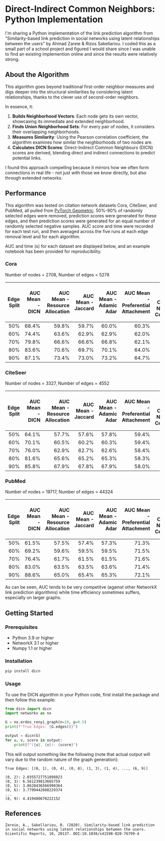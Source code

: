 # Direct-Indirect Common Neighbors: Python Implementation

I'm sharing a Python implementation of the link prediction algorithm from "Similarity-based link prediction in social networks using latent relationships between the users" by Ahmad Zareie & Rizos Sakellariou. I coded this as a small part of a school project and figured I would share since I was unable to find an existing implemention online and since the results were relatively strong. 

## About the Algorithm
This algorithm goes beyond traditional first-order neighbor measures and digs deeper into the structural similarities by considering latent relationships, thanks to the clever use of second-order neighbors. 

In essence, it:
1. **Builds Neighborhood Vectors**: Each node gets its own vector, showcasing its immediate and extended neighborhood.
2. **Finds Union Neighborhood Sets**: For every pair of nodes, it considers their overlapping neighborhoods.
3. **Measures Similarity**: Using the Pearson correlation coefficient, the algorithm examines how similar the neighborhoods of two nodes are.
4. **Calculates DICN Scores**: Direct-Indirect Common Neighbours (DICN) scores are derived, blending direct and indirect connections to predict potential links.

I found this approach compelling because it mirrors how we often form connections in real life - not just with those we know directly, but also through extended networks.

## Performance
This algorithm was tested on citation network datasets Cora, CiteSeer, and PubMed, all pulled from [PyTorch Geometric](https://pytorch-geometric.readthedocs.io/en/latest/generated/torch_geometric.datasets.Planetoid.html#torch_geometric.datasets.Planetoid). 50%-90% of randomly selected edges were removed, prediction scores were generated for these edges, and then prediction scores were generated for an equal number of randomly selected negative samples. AUC score and time were recorded for each test run, and then averaged across the five runs at each edge removal level and for each algorithm. 

AUC and time (s) for each dataset are displayed below, and an example notebook has been provided for reproducibility.

### Cora
Number of nodes = 2708, Number of edges = 5278

| Edge Split | AUC Mean - DICN | AUC Mean - Resource Allocation | AUC Mean - Jaccard | AUC Mean - Adamic Adar | AUC Mean - Preferential Attachment | AUC Mean - Common Neighbor Centrality | Time Mean (s) - DICN | Time Mean (s) - Resource Allocation | Time Mean (s) - Jaccard | Time Mean (s) - Adamic Adar | Time Mean (s) - Preferential Attachment | Time Mean (s) - Common Neighbor Centrality |
|------:|---------------------:|-----------------------------------:|-----------------------:|---------------------------:|-----------------------------------------:|-------------------------------------------:|---------------------:|-----------------------------------:|-----------------------:|---------------------------:|-----------------------------------------:|-------------------------------------------:|
|   50% | 68.4%                | 59.8%                             | 59.7%                 | 60.0%                     | 60.3%                                     | 67.7%                                       | 0.74                | 0.01                               | 0.02                   | 0.01                       | 0                                         | 0.76                                        |
|   60% | 74.4%                | 63.6%                             | 62.9%                 | 62.9%                     | 62.0%                                     | 71.9%                                       | 0.72                | 0.01                               | 0.02                   | 0.01                       | 0                                         | 0.97                                        |
|   70% | 79.8%                | 66.6%                             | 66.6%                 | 66.8%                     | 62.1%                                     | 76.1%                                       | 0.68                | 0.01                               | 0.01                   | 0.01                       | 0                                         | 1.19                                        |
|   80% | 83.6%                | 70.6%                             | 69.7%                 | 70.1%                     | 64.0%                                     | 79.0%                                       | 0.67                | 0.01                               | 0.01                   | 0.01                       | 0                                         | 1.31                                        |
|   90% | 87.1%                | 73.4%                             | 73.0%                 | 73.2%                     | 64.7%                                     | 83.4%                                       | 0.63                | 0                                  | 0.01                   | 0                           | 0                                         | 1.46                                        |


### CiteSeer
Number of nodes = 3327, Number of edges = 4552

| Edge Split | AUC Mean - DICN | AUC Mean - Resource Allocation | AUC Mean - Jaccard | AUC Mean - Adamic Adar | AUC Mean - Preferential Attachment | AUC Mean - Common Neighbor Centrality | Time Mean (s) - DICN | Time Mean (s) - Resource Allocation | Time Mean (s) - Jaccard | Time Mean (s) - Adamic Adar | Time Mean (s) - Preferential Attachment | Time Mean (s) - Common Neighbor Centrality |
|-----------:|--------------------:|-----------------------------------:|-----------------------:|---------------------------:|-----------------------------------------:|-------------------------------------------:|---------------------:|-----------------------------------:|-----------------------:|---------------------------:|-----------------------------------------:|-------------------------------------------:|
|       50%  | 64.1%               | 57.7%                              | 57.6%                  | 57.8%                      | 59.4%                                     | 67.0%                                       | 1.19                | 0.01                               | 0.01                   | 0.01                       | 0                                         | 0.22                                        |
|       60%  | 70.1%               | 60.5%                              | 60.2%                  | 60.3%                      | 59.4%                                     | 69.9%                                       | 1.13                | 0.01                               | 0.01                   | 0.01                       | 0                                         | 0.4                                         |
|       70%  | 76.0%               | 62.9%                              | 62.7%                  | 62.6%                      | 58.4%                                     | 71.8%                                       | 0.94                | 0.01                               | 0.01                   | 0.01                       | 0                                         | 0.58                                        |
|       80%  | 81.6%               | 65.6%                              | 65.2%                  | 65.3%                      | 58.3%                                     | 74.7%                                       | 0.98                | 0.01                               | 0.01                   | 0.01                       | 0                                         | 0.76                                        |
|       90%  | 85.8%               | 67.9%                              | 67.8%                  | 67.9%                      | 58.0%                                     | 75.5%                                       | 1.04                | 0                                  | 0                      | 0                           | 0                                         | 0.94                                        |


### PubMed
Number of nodes = 19717, Number of edges = 44324

| Edge Split | AUC Mean - DICN | AUC Mean - Resource Allocation | AUC Mean - Jaccard | AUC Mean - Adamic Adar | AUC Mean - Preferential Attachment | AUC Mean - Common Neighbor Centrality | Time Mean (s) - DICN | Time Mean (s) - Resource Allocation | Time Mean (s) - Jaccard | Time Mean (s) - Adamic Adar | Time Mean (s) - Preferential Attachment | Time Mean (s) - Common Neighbor Centrality |
|-----------:|--------------------:|-----------------------------------:|-----------------------:|---------------------------:|-----------------------------------------:|-------------------------------------------:|---------------------:|-----------------------------------:|-----------------------:|---------------------------:|-----------------------------------------:|-------------------------------------------:|
|       50%  | 61.5%               | 57.5%                              | 57.4%                  | 57.3%                      | 71.3%                                     | 72.4%                                       | 117.16               | 0.16                               | 0.21                   | 0.16                       | 0.03                                      | 49.64                                       |
|       60%  | 69.2%               | 59.6%                              | 59.5%                  | 59.5%                      | 71.5%                                     | 73.6%                                       | 117.86               | 0.15                               | 0.19                   | 0.14                       | 0.03                                      | 62.22                                       |
|       70%  | 76.4%               | 61.7%                              | 61.5%                  | 61.5%                      | 71.6%                                     | 74.2%                                       | 116.61               | 0.12                               | 0.16                   | 0.12                       | 0.02                                      | 74.25                                       |
|       80%  | 83.0%               | 63.5%                              | 63.5%                  | 63.6%                      | 71.4%                                     | 74.9%                                       | 117.86               | 0.09                               | 0.11                   | 0.09                       | 0.02                                      | 86.48                                       |
|       90%  | 88.6%               | 65.0%                              | 65.4%                  | 65.3%                      | 72.1%                                     | 75.4%                                       | 117.73               | 0.05                               | 0.06                   | 0.05                       | 0.01                                      | 97.88                                       |

As can be seen, AUC tends to be very competitve (against other NetworkX link prediction algorithms) while time efficiency sometimes suffers, especially on larger graphs. 

## Getting Started
### Prerequisites
- Python 3.9 or higher
- NetworkX 3.1 or higher
- Numpy 1.1 or higher

### Installation
```bash
pip install dicn
```

### Usage

To use the DICN algorithm in your Python code, first install the package and then follow this example:

```python
from dicn import dicn
import networkx as nx

G = nx.erdos_renyi_graph(n=10, p=0.5)
print(f"True Edges: {G.edges()}")

output = dicn(G)
for u, v, score in output:
    print(f"({u}, {v}): {score}")
```

This will output something like the following (note that actual output will vary due to the random nature of the graph generation):

```
True Edges: [(0, 1), (0, 4), (0, 8), (1, 3), (1, 4), ..., (6, 9)]

(0, 2): 2.0355727751898023
(0, 3): 6.561239813665759
(0, 5): 3.8620436566990364
(0, 6): 3.7799442608229374
...
(8, 9): 4.419480670222152
```

## References

```
Zareie, A., Sakellariou, R. (2020). Similarity-based link prediction 
in social networks using latent relationships between the users. 
Scientific Reports, 10, 20137. DOI:10.1038/s41598-020-76799-4
```